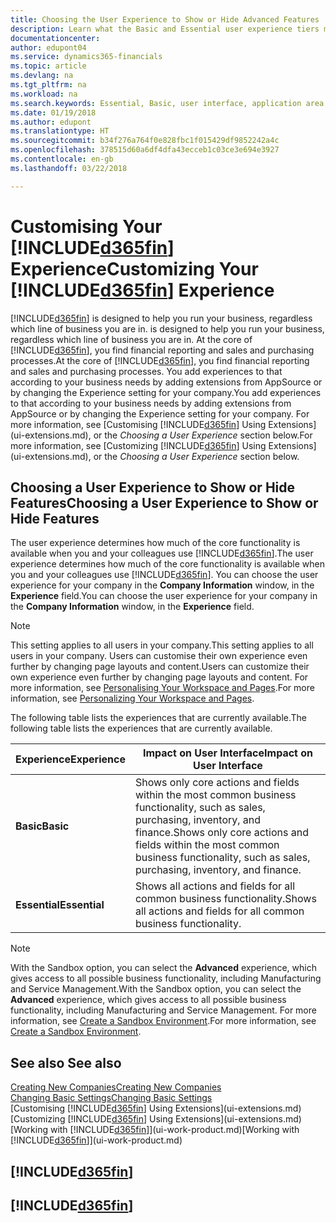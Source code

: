 ```yaml
---
title: Choosing the User Experience to Show or Hide Advanced Features | Microsoft Docs
description: Learn what the Basic and Essential user experience tiers mean for the user interface, application areas, and your company in Dynamics 365 Business edition.
documentationcenter: 
author: edupont04
ms.service: dynamics365-financials
ms.topic: article
ms.devlang: na
ms.tgt_pltfrm: na
ms.workload: na
ms.search.keywords: Essential, Basic, user interface, application area
ms.date: 01/19/2018
ms.author: edupont
ms.translationtype: HT
ms.sourcegitcommit: b34f276a764f0e828fbc1f015429df9852242a4c
ms.openlocfilehash: 378515d60a6df4dfa43ecceb1c03ce3e694e3927
ms.contentlocale: en-gb
ms.lasthandoff: 03/22/2018

---
```

# <a name="customizing-your-included365finincludesd365finmdmd-experience"></a><span data-ttu-id="7379a-103">Customising Your [!INCLUDE[d365fin](includes/d365fin_md.md)] Experience</span><span class="sxs-lookup"><span data-stu-id="7379a-103">Customizing Your [!INCLUDE[d365fin](includes/d365fin_md.md)] Experience</span></span>
[!INCLUDE[d365fin](includes/d365fin_md.md)]<span data-ttu-id="7379a-104"> is designed to help you run your business, regardless which line of business you are in.</span><span class="sxs-lookup"><span data-stu-id="7379a-104"> is designed to help you run your business, regardless which line of business you are in.</span></span> <span data-ttu-id="7379a-105">At the core of [!INCLUDE[d365fin](includes/d365fin_md.md)], you find financial reporting and sales and purchasing processes.</span><span class="sxs-lookup"><span data-stu-id="7379a-105">At the core of [!INCLUDE[d365fin](includes/d365fin_md.md)], you find financial reporting and sales and purchasing processes.</span></span> <span data-ttu-id="7379a-106">You add experiences to that according to your business needs by adding extensions from AppSource or by changing the Experience setting for your company.</span><span class="sxs-lookup"><span data-stu-id="7379a-106">You add experiences to that according to your business needs by adding extensions from AppSource or by changing the Experience setting for your company.</span></span> <span data-ttu-id="7379a-107">For more information, see [Customising [!INCLUDE[d365fin](includes/d365fin_md.md)] Using Extensions](ui-extensions.md), or the *Choosing a User Experience* section below.</span><span class="sxs-lookup"><span data-stu-id="7379a-107">For more information, see [Customizing [!INCLUDE[d365fin](includes/d365fin_md.md)] Using Extensions](ui-extensions.md), or the *Choosing a User Experience* section below.</span></span>

## <a name="choosing-a-user-experience-to-show-or-hide-features"></a><span data-ttu-id="7379a-108">Choosing a User Experience to Show or Hide Features</span><span class="sxs-lookup"><span data-stu-id="7379a-108">Choosing a User Experience to Show or Hide Features</span></span>
<span data-ttu-id="7379a-109">The user experience determines how much of the core functionality is available when you and your colleagues use [!INCLUDE[d365fin](includes/d365fin_md.md)].</span><span class="sxs-lookup"><span data-stu-id="7379a-109">The user experience determines how much of the core functionality is available when you and your colleagues use [!INCLUDE[d365fin](includes/d365fin_md.md)].</span></span> <span data-ttu-id="7379a-110">You can choose the user experience for your company in the **Company Information** window, in the **Experience** field.</span><span class="sxs-lookup"><span data-stu-id="7379a-110">You can choose the user experience for your company in the **Company Information** window, in the **Experience** field.</span></span>

> [!NOTE]  
> <span data-ttu-id="7379a-111">This setting applies to all users in your company.</span><span class="sxs-lookup"><span data-stu-id="7379a-111">This setting applies to all users in your company.</span></span> <span data-ttu-id="7379a-112">Users can customise their own experience even further by changing page layouts and content.</span><span class="sxs-lookup"><span data-stu-id="7379a-112">Users can customize their own experience even further by changing page layouts and content.</span></span> <span data-ttu-id="7379a-113">For more information, see [Personalising Your Workspace and Pages](ui-personalization-user.md).</span><span class="sxs-lookup"><span data-stu-id="7379a-113">For more information, see [Personalizing Your Workspace and Pages](ui-personalization-user.md).</span></span>  

<span data-ttu-id="7379a-114">The following table lists the experiences that are currently available.</span><span class="sxs-lookup"><span data-stu-id="7379a-114">The following table lists the experiences that are currently available.</span></span>

| <span data-ttu-id="7379a-115">Experience</span><span class="sxs-lookup"><span data-stu-id="7379a-115">Experience</span></span> | <span data-ttu-id="7379a-116">Impact on User Interface</span><span class="sxs-lookup"><span data-stu-id="7379a-116">Impact on User Interface</span></span> |
| --- | --- |
| <span data-ttu-id="7379a-117">**Basic**</span><span class="sxs-lookup"><span data-stu-id="7379a-117">**Basic**</span></span> |<span data-ttu-id="7379a-118">Shows only core actions and fields within the most common business functionality, such as sales, purchasing, inventory, and finance.</span><span class="sxs-lookup"><span data-stu-id="7379a-118">Shows only core actions and fields within the most common business functionality, such as sales, purchasing, inventory, and finance.</span></span> |
| <span data-ttu-id="7379a-119">**Essential**</span><span class="sxs-lookup"><span data-stu-id="7379a-119">**Essential**</span></span> |<span data-ttu-id="7379a-120">Shows all actions and fields for all common business functionality.</span><span class="sxs-lookup"><span data-stu-id="7379a-120">Shows all actions and fields for all common business functionality.</span></span>|

> [!NOTE]  
> <span data-ttu-id="7379a-121">With the Sandbox option, you can select the **Advanced** experience, which gives access to all possible business functionality, including Manufacturing and Service Management.</span><span class="sxs-lookup"><span data-stu-id="7379a-121">With the Sandbox option, you can select the **Advanced** experience, which gives access to all possible business functionality, including Manufacturing and Service Management.</span></span> <span data-ttu-id="7379a-122">For more information, see [Create a Sandbox Environment](across-how-create-sandbox-environment.md).</span><span class="sxs-lookup"><span data-stu-id="7379a-122">For more information, see [Create a Sandbox Environment](across-how-create-sandbox-environment.md).</span></span>

## <a name="see-also"></a><span data-ttu-id="7379a-123">See also </span><span class="sxs-lookup"><span data-stu-id="7379a-123">See also</span></span>
[<span data-ttu-id="7379a-124">Creating New Companies</span><span class="sxs-lookup"><span data-stu-id="7379a-124">Creating New Companies</span></span>](about-new-company.md)  
[<span data-ttu-id="7379a-125">Changing Basic Settings</span><span class="sxs-lookup"><span data-stu-id="7379a-125">Changing Basic Settings</span></span>](ui-change-basic-settings.md)  
<span data-ttu-id="7379a-126">[Customising [!INCLUDE[d365fin](includes/d365fin_md.md)] Using Extensions](ui-extensions.md)</span><span class="sxs-lookup"><span data-stu-id="7379a-126">[Customizing [!INCLUDE[d365fin](includes/d365fin_md.md)] Using Extensions](ui-extensions.md)</span></span>  
<span data-ttu-id="7379a-127">[Working with [!INCLUDE[d365fin](includes/d365fin_md.md)]](ui-work-product.md)</span><span class="sxs-lookup"><span data-stu-id="7379a-127">[Working with [!INCLUDE[d365fin](includes/d365fin_md.md)]](ui-work-product.md)</span></span>

## [!INCLUDE[d365fin](includes/free_trial_md.md)]  
## [!INCLUDE[d365fin](includes/training_link_md.md)]

